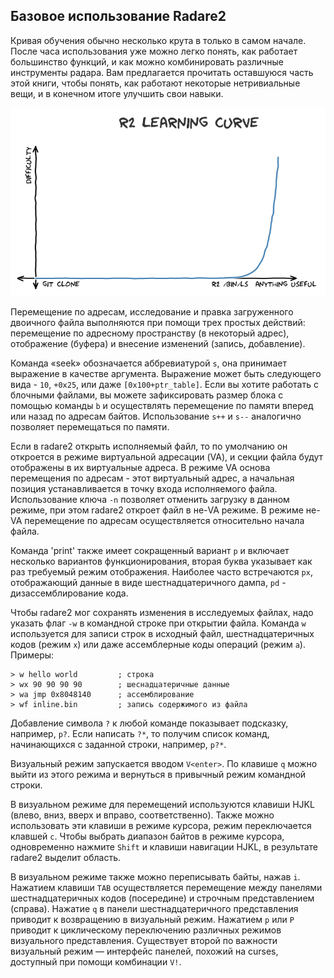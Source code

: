 ## Базовое использование Radare2

Кривая обучения обычно несколько крута в только в самом начале. После часа использования уже можно легко понять, как работает большинство функций, и как можно комбинировать различные инструменты радара. Вам предлагается прочитать оставшуюся часть этой книги, чтобы понять, как работают некоторые нетривиальные вещи, и в конечном итоге улучшить свои навыки.

![learning_curve](learning_curve.png)

Перемещение по адресам, исследование и правка загруженного двоичного файла выполняются при помощи трех простых действий: перемещение по адресному пространству (в некоторый адрес), отображение (буфера) и внесение изменений (запись, добавление).

Команда «seek» обозначается аббревиатурой `s`, она принимает выражение в качестве аргумента. Выражение может быть следующего вида - `10`, `+0x25`, или даже `[0x100+ptr_table]`. Если вы хотите работать с блочными файлами, вы можете зафиксировать размер блока с помощью команды `b` и осуществлять перемещение по памяти вперед или назад по адресам байтов. Использование `s++` и `s--` аналогично позволяет перемещаться по памяти.

Если в radare2 открыть исполняемый файл, то по умолчанию он откроется в режиме виртуальной адресации (VA), и секции файла будут отображены в их виртуальные адреса. В режиме VA основа перемещения по адресам - этот виртуальный адрес, а начальная позиция устанавливается в точку входа исполняемого файла. Использование ключа `-n` позволяет отменить загрузку в данном режиме, при этом radare2 откроет файл в не-VA режиме. В режиме не-VA перемещение по адресам осуществляется относительно начала файла.

Команда 'print' также имеет сокращенный вариант `p` и включает несколько вариантов функционирования, вторая буква указывает как раз требуемый режим отображения. Наиболее часто встречаются `px`, отображающий данные в виде шестнадцатеричного дампа, `pd` - дизассемблирование кода.

Чтобы radare2 мог сохранять изменения в исследуемых файлах, надо указать флаг `-w` в командной строке при открытии файла. Команда `w` используется для записи строк в исходный файл, шестнадцатеричных кодов (режим `x`) или даже ассемблерные коды операций (режим `a`). Примеры:

```
> w hello world         ; строка
> wx 90 90 90 90        ; шеснадцатеричные данные
> wa jmp 0x8048140      ; ассемблирование
> wf inline.bin         ; запись содержимого из файла
```

Добавление символа `?` к любой команде показывает подсказку, например, `p?`.
Если написать `?*`, то получим список команд, начинающихся с заданной строки, например, `p?*`.

Визуальный режим запускается вводом `V<enter>`. По клавише `q` можно выйти из этого режима и вернуться в привычный режим командной строки.

В визуальном режиме для перемещений используются клавиши HJKL (влево, вниз, вверх и вправо, соответственно). Также можно использовать эти клавиши в режиме курсора, режим переключается клавшей `c`. Чтобы выбрать диапазон байтов в режиме курсора, одновременно нажмите `Shift` и клавиши навигации HJKL, в результате radare2 выделит область.

В визуальном режиме также можно переписывать байты, нажав `i`. Нажатием клавиши `TAB` осуществляется перемещение между панелями шестнадцатеричных кодов (посередине) и строчным представлением (справа). Нажатие `q` в панели шестнадцатеричного представления приводит к возвращению в визуальный режим. Нажатием `p` или `P` приводит к циклическому переключению различных режимов визуального представления. Существует второй по важности визуальный режим — интерфейс панелей, похожий на curses, доступный при помощи комбинации `V!`.
